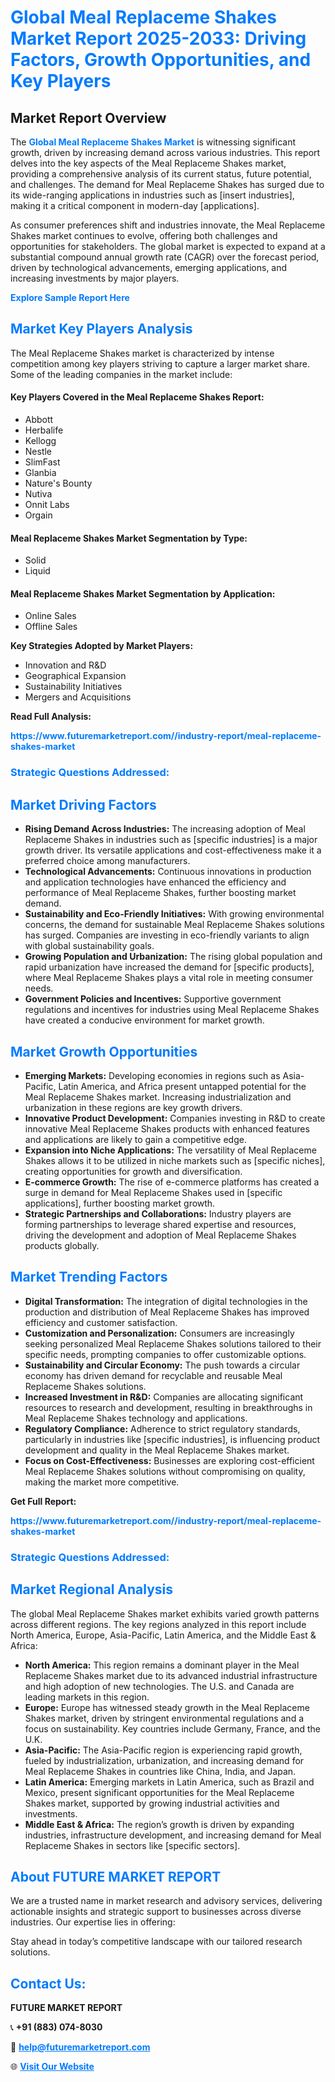 <h1 style="color: #007BFF;">Global Meal Replaceme Shakes Market Report 2025-2033: Driving Factors, Growth Opportunities, and Key Players</h1>

<section id="overview">
<h2>Market Report Overview</h2>
<p>The <a href="https://www.futuremarketreport.com//industry-report/meal-replaceme-shakes-market" style="color: #007BFF; text-decoration: none;"><strong>Global Meal Replaceme Shakes Market</strong></a> is witnessing significant growth, driven by increasing demand across various industries. This report delves into the key aspects of the Meal Replaceme Shakes market, providing a comprehensive analysis of its current status, future potential, and challenges. The demand for Meal Replaceme Shakes has surged due to its wide-ranging applications in industries such as [insert industries], making it a critical component in modern-day [applications].</p>
<p>As consumer preferences shift and industries innovate, the Meal Replaceme Shakes market continues to evolve, offering both challenges and opportunities for stakeholders. The global market is expected to expand at a substantial compound annual growth rate (CAGR) over the forecast period, driven by technological advancements, emerging applications, and increasing investments by major players.</p>
</section>

<section id="overview">
<p><a href="https://www.futuremarketreport.com//request-sample/reportId=59189" style="color: #007BFF; text-decoration: none;"><strong>Explore Sample Report Here</strong></a></p>
</section>

<section id="key-players">
<h2 style="color: #007BFF;">Market Key Players Analysis</h2>
<p>The Meal Replaceme Shakes market is characterized by intense competition among key players striving to capture a larger market share. Some of the leading companies in the market include:</p>
<h4>Key Players Covered in the Meal Replaceme Shakes Report:</h4>
<ul><li>Abbott</li><li>Herbalife</li><li>Kellogg</li><li>Nestle</li><li>SlimFast</li><li>Glanbia</li><li>Nature&#039;s Bounty</li><li>Nutiva</li><li>Onnit Labs</li><li>Orgain</li></ul>
<h4>Meal Replaceme Shakes Market Segmentation by Type:</h4>
<ul><li>Solid</li><li>Liquid</li></ul>

<h4>Meal Replaceme Shakes Market Segmentation by Application:</h4>
<ul><li>Online Sales</li><li>Offline Sales</li></ul>
<p><strong>Key Strategies Adopted by Market Players:</strong></p>
<ul>
<li>Innovation and R&D</li>
<li>Geographical Expansion</li>
<li>Sustainability Initiatives</li>
<li>Mergers and Acquisitions</li>
</ul>
</section>

<section>
<p><strong>Read Full Analysis: </strong></p><a href="https://www.futuremarketreport.com//industry-report/meal-replaceme-shakes-market" style="color: #007BFF; text-decoration: none;"><strong>https://www.futuremarketreport.com//industry-report/meal-replaceme-shakes-market</strong></a>
<h3 style="color: #007BFF;">Strategic Questions Addressed:</h3>
</section>

<section id="driving-factors">
<h2 style="color: #007BFF;">Market Driving Factors</h2>
<ul>
<li><strong>Rising Demand Across Industries:</strong> The increasing adoption of Meal Replaceme Shakes in industries such as [specific industries] is a major growth driver. Its versatile applications and cost-effectiveness make it a preferred choice among manufacturers.</li>
<li><strong>Technological Advancements:</strong> Continuous innovations in production and application technologies have enhanced the efficiency and performance of Meal Replaceme Shakes, further boosting market demand.</li>
<li><strong>Sustainability and Eco-Friendly Initiatives:</strong> With growing environmental concerns, the demand for sustainable Meal Replaceme Shakes solutions has surged. Companies are investing in eco-friendly variants to align with global sustainability goals.</li>
<li><strong>Growing Population and Urbanization:</strong> The rising global population and rapid urbanization have increased the demand for [specific products], where Meal Replaceme Shakes plays a vital role in meeting consumer needs.</li>
<li><strong>Government Policies and Incentives:</strong> Supportive government regulations and incentives for industries using Meal Replaceme Shakes have created a conducive environment for market growth.</li>
</ul>
</section>

<section id="growth-opportunities">
<h2 style="color: #007BFF;">Market Growth Opportunities</h2>
<ul>
<li><strong>Emerging Markets:</strong> Developing economies in regions such as Asia-Pacific, Latin America, and Africa present untapped potential for the Meal Replaceme Shakes market. Increasing industrialization and urbanization in these regions are key growth drivers.</li>
<li><strong>Innovative Product Development:</strong> Companies investing in R&D to create innovative Meal Replaceme Shakes products with enhanced features and applications are likely to gain a competitive edge.</li>
<li><strong>Expansion into Niche Applications:</strong> The versatility of Meal Replaceme Shakes allows it to be utilized in niche markets such as [specific niches], creating opportunities for growth and diversification.</li>
<li><strong>E-commerce Growth:</strong> The rise of e-commerce platforms has created a surge in demand for Meal Replaceme Shakes used in [specific applications], further boosting market growth.</li>
<li><strong>Strategic Partnerships and Collaborations:</strong> Industry players are forming partnerships to leverage shared expertise and resources, driving the development and adoption of Meal Replaceme Shakes products globally.</li>
</ul>
</section>

<section id="trending-factors">
<h2 style="color: #007BFF;">Market Trending Factors</h2>
<ul>
<li><strong>Digital Transformation:</strong> The integration of digital technologies in the production and distribution of Meal Replaceme Shakes has improved efficiency and customer satisfaction.</li>
<li><strong>Customization and Personalization:</strong> Consumers are increasingly seeking personalized Meal Replaceme Shakes solutions tailored to their specific needs, prompting companies to offer customizable options.</li>
<li><strong>Sustainability and Circular Economy:</strong> The push towards a circular economy has driven demand for recyclable and reusable Meal Replaceme Shakes solutions.</li>
<li><strong>Increased Investment in R&D:</strong> Companies are allocating significant resources to research and development, resulting in breakthroughs in Meal Replaceme Shakes technology and applications.</li>
<li><strong>Regulatory Compliance:</strong> Adherence to strict regulatory standards, particularly in industries like [specific industries], is influencing product development and quality in the Meal Replaceme Shakes market.</li>
<li><strong>Focus on Cost-Effectiveness:</strong> Businesses are exploring cost-efficient Meal Replaceme Shakes solutions without compromising on quality, making the market more competitive.</li>
</ul>
</section>

<section>
<p><strong>Get Full Report: </strong></p><a href="https://www.futuremarketreport.com//industry-report/meal-replaceme-shakes-market" style="color: #007BFF; text-decoration: none;"><strong>https://www.futuremarketreport.com//industry-report/meal-replaceme-shakes-market</strong></a>
<h3 style="color: #007BFF;">Strategic Questions Addressed:</h3>
</section>


<section id="regional-analysis">
<h2 style="color: #007BFF;">Market Regional Analysis</h2>
<p>The global Meal Replaceme Shakes market exhibits varied growth patterns across different regions. The key regions analyzed in this report include North America, Europe, Asia-Pacific, Latin America, and the Middle East & Africa:</p>
<ul>
<li><strong>North America:</strong> This region remains a dominant player in the Meal Replaceme Shakes market due to its advanced industrial infrastructure and high adoption of new technologies. The U.S. and Canada are leading markets in this region.</li>
<li><strong>Europe:</strong> Europe has witnessed steady growth in the Meal Replaceme Shakes market, driven by stringent environmental regulations and a focus on sustainability. Key countries include Germany, France, and the U.K.</li>
<li><strong>Asia-Pacific:</strong> The Asia-Pacific region is experiencing rapid growth, fueled by industrialization, urbanization, and increasing demand for Meal Replaceme Shakes in countries like China, India, and Japan.</li>
<li><strong>Latin America:</strong> Emerging markets in Latin America, such as Brazil and Mexico, present significant opportunities for the Meal Replaceme Shakes market, supported by growing industrial activities and investments.</li>
<li><strong>Middle East & Africa:</strong> The region’s growth is driven by expanding industries, infrastructure development, and increasing demand for Meal Replaceme Shakes in sectors like [specific sectors].</li>
</ul>
</section>

<footer>
<h2 style="color: #007BFF;">About FUTURE MARKET REPORT</h2>
<p>We are a trusted name in market research and advisory services, delivering actionable insights and strategic support to businesses across diverse industries. Our expertise lies in offering:</p>

<p>Stay ahead in today’s competitive landscape with our tailored research solutions.</p>

<h2 style="color: #007BFF;">Contact Us:</h2>
<p><strong>FUTURE MARKET REPORT</strong></p>
<p>📞 <strong>+91 (883) 074-8030</strong></p>
<p>📧 <strong><a href="mailto:help@futuremarketreport.com" style="color: #007BFF;">help@futuremarketreport.com</a></strong></p>
<p>🌐 <strong><a href="https://www.futuremarketreport.com/" style="color: #007BFF;">Visit Our Website</a></strong></p>
</footer>